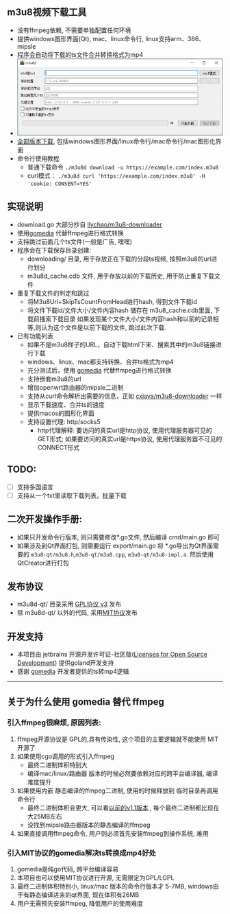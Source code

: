 
## m3u8视频下载工具
* 没有ffmpeg依赖, 不需要单独配置任何环境
* 提供windows图形界面(Qt), mac、linux命令行, linux支持arm、386、mipsle 
* 程序会自动将下载的ts文件合并转换格式为mp4
* ![](m3u8d-qt/screenshot.png)
* [全部版本下载](https://github.com/orestonce/m3u8d/releases ), 包括windows图形界面/linux命令行/mac命令行/mac图形化界面   
* 命令行使用教程
  * 普通下载命令 `./m3u8d download -u https://example.com/index.m3u8`
  * curl模式： `./m3u8d curl 'https://example.com/index.m3u8' -H 'cookie: CONSENT=YES'`
## 实现说明
* download.go 大部分抄自 [llychao/m3u8-downloader](https://github.com/llychao/m3u8-downloader)
* 使用[gomedia](https://github.com/yapingcat/gomedia) 代替ffmpeg进行格式转换
* 支持跳过前面几个ts文件(一般是广告, 嘿嘿)
* 程序会在下载保存目录创建:
    * downloading/ 目录, 用于存放正在下载的分段ts视频, 按照m3u8的url进行划分
    * m3u8d_cache.cdb 文件, 用于存放以前的下载历史, 用于防止重复下载文件
* 重复下载文件的判定和跳过    
    * 将M3u8Url+SkipTsCountFromHead进行hash, 得到文件下载id
    * 将文件下载id/文件大小/文件内容hash 储存在 m3u8_cache.cdb里面, 下载前搜索下载目录
    如果发现某个文件大小/文件内容hash和以前的记录相等,则认为这个文件是以前下载的文件, 跳过此次下载.
* 已有功能列表
  * 如果不是m3u8样子的URL，自动下载html下来、搜索其中的m3u8链接进行下载
  * windows、linux、mac都支持转换、合并ts格式为mp4
  * 充分测试后，使用 [gomedia](https://github.com/yapingcat/gomedia) 代替ffmpeg进行格式转换
  * 支持嵌套m3u8的url
  * 增加openwrt路由器的mipsle二进制
  * 支持从curl命令解析出需要的信息，正如 [cxjava/m3u8-downloader](https://github.com/cxjava/m3u8-downloader) 一样
  * 显示下载速度、合并ts的速度
  * 提供macos的图形化界面
  * 支持设置代理: http/socks5
    * http代理解释: 要访问的真实url是http协议, 使用代理服务器可见的GET形式; 如果要访问的真实url是https协议, 使用代理服务器不可见的CONNECT形式
## TODO:
  * [ ] 支持多国语言
  * [ ] 支持从一个txt里读取下载列表，批量下载
## 二次开发操作手册:
* 如果只开发命令行版本, 则只需要修改*.go文件, 然后编译 cmd/main.go 即可
* 如果涉及到Qt界面打包, 则需要运行 export/main.go 将 *.go导出为Qt界面需要的
`m3u8-qt/m3u8.h`,`m3u8-qt/m3u8.cpp`, `m3u8-qt/m3u8-impl.a`. 然后使用QtCreator进行打包
## 发布协议
* m3u8d-qt/ 目录采用 [GPL协议 v3](m3u8d-qt/LICENSE) 发布
* 除 m3u8d-qt/ 以外的代码, 采用[MIT协议](LICENSE)发布 
## 开发支持
 * 本项目由 jetbrains 开源开发许可证-社区版([Licenses for Open Source Development](https://jb.gg/OpenSourceSupport)) 提供goland开发支持
 * 感谢 [gomedia](https://github.com/yapingcat/gomedia) 开发者提供的ts转mp4逻辑
 
----------------------------------
## 关于为什么使用 gomedia 替代 ffmpeg
### 引入ffmpeg很麻烦, 原因列表:
1. ffmpeg开源协议是 GPL的,具有传染性, 这个项目的主要逻辑就不能使用 MIT 开源了
2. 如果使用cgo调用的形式引入ffmpeg
    * 最终二进制体积特别大
    * 编译mac/linux/路由器 版本的时候必然要依赖对应的跨平台编译器, 编译难度提升
3. 如果使用内嵌 静态编译的ffmpeg二进制, 使用的时候释放到 临时目录再调用命令行
    * 最终二进制体积会更大, 可以看[以前的v1.1版本](https://github.com/orestonce/m3u8d/releases/tag/v1.1) , 每个最终二进制都比现在大25MB左右
    * 没找到mipsle路由器版本的静态编译的ffmpeg
4. 如果直接调用ffmpeg命令, 用户则必须首先安装ffmpeg到操作系统, 难用
### 引入MIT协议的gomedia解决ts转换成mp4好处
1. gomedia是纯go代码, 跨平台编译容易
2. 本项目也可以使用MIT协议进行开源, 无需限定为GPL/LGPL
3. 最终二进制体积特别小, linux/mac 版本的命令行版本才 5-7MB, windows由于有静态编译进来的qt界面, 现在体积有26MB
4. 用户无需预先安装ffmpeg, 降低用户的使用难度
